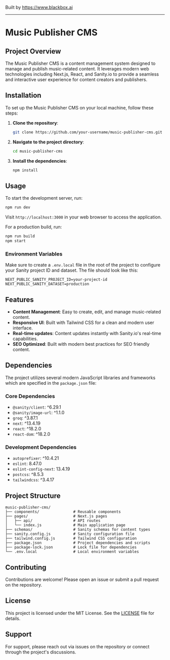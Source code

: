 
Built by https://www.blackbox.ai

---

# Music Publisher CMS

## Project Overview

The Music Publisher CMS is a content management system designed to manage and publish music-related content. It leverages modern web technologies including Next.js, React, and Sanity.io to provide a seamless and interactive user experience for content creators and publishers.

## Installation

To set up the Music Publisher CMS on your local machine, follow these steps:

1. **Clone the repository**:
   ```bash
   git clone https://github.com/your-username/music-publisher-cms.git
   ```

2. **Navigate to the project directory**:
   ```bash
   cd music-publisher-cms
   ```

3. **Install the dependencies**:
   ```bash
   npm install
   ```

## Usage

To start the development server, run:

```bash
npm run dev
```

Visit `http://localhost:3000` in your web browser to access the application.

For a production build, run:

```bash
npm run build
npm start
```

### Environment Variables

Make sure to create a `.env.local` file in the root of the project to configure your Sanity project ID and dataset. The file should look like this:

```
NEXT_PUBLIC_SANITY_PROJECT_ID=your-project-id
NEXT_PUBLIC_SANITY_DATASET=production
```

## Features

- **Content Management**: Easy to create, edit, and manage music-related content.
- **Responsive UI**: Built with Tailwind CSS for a clean and modern user interface.
- **Real-time updates**: Content updates instantly with Sanity.io's real-time capabilities.
- **SEO Optimized**: Built with modern best practices for SEO friendly content.

## Dependencies

The project utilizes several modern JavaScript libraries and frameworks which are specified in the `package.json` file:

### Core Dependencies

- `@sanity/client`: ^6.29.1
- `@sanity/image-url`: ^1.1.0
- `groq`: ^3.87.1
- `next`: ^13.4.19
- `react`: ^18.2.0
- `react-dom`: ^18.2.0

### Development Dependencies

- `autoprefixer`: ^10.4.21
- `eslint`: 8.47.0
- `eslint-config-next`: 13.4.19
- `postcss`: ^8.5.3
- `tailwindcss`: ^3.4.17

## Project Structure

```plaintext
music-publisher-cms/
├── components/               # Reusable components
├── pages/                    # Next.js pages
│   ├── api/                  # API routes
│   └── index.js              # Main application page
├── schemas/                  # Sanity schemas for content types
├── sanity.config.js          # Sanity configuration file
├── tailwind.config.js        # Tailwind CSS configuration
├── package.json              # Project dependencies and scripts
├── package-lock.json         # Lock file for dependencies
└── .env.local                # Local environment variables
```

## Contributing

Contributions are welcome! Please open an issue or submit a pull request on the repository.

## License

This project is licensed under the MIT License. See the [LICENSE](LICENSE) file for details.

## Support

For support, please reach out via issues on the repository or connect through the project's discussions.